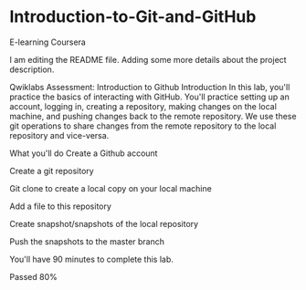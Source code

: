 # Introduction-to-Git-and-GitHub

E-learning Coursera


I am editing the README file. Adding some more details about the project description.


Qwiklabs Assessment: Introduction to Github
Introduction
In this lab, you'll practice the basics of interacting with GitHub. You'll practice setting up an account, logging in, creating a repository, making changes on the local machine, and pushing changes back to the remote repository. We use these git operations to share changes from the remote repository to the local repository and vice-versa.

What you'll do
Create a Github account

Create a git repository

Git clone to create a local copy on your local machine

Add a file to this repository

Create snapshot/snapshots of the local repository

Push the snapshots to the master branch

You'll have 90 minutes to complete this lab.

Passed 80%
